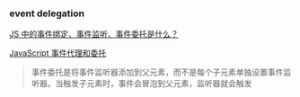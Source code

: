 ### event delegation

[JS 中的事件绑定、事件监听、事件委托是什么？](https://juejin.im/entry/57ea329e67f3560057ad41a6)

[JavaScript 事件代理和委托](https://my.oschina.net/u/3152390/blog/849505)

> 事件委托是将事件监听器添加到父元素，而不是每个子元素单独设置事件监听器。当触发子元素时，事件会冒泡到父元素，监听器就会触发
